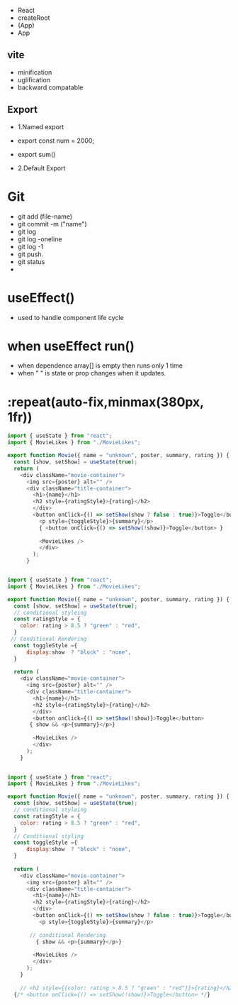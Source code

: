 - React
- createRoot
- <div> (App)
- App


## vite
- minification
- uglification
- backward compatable

## Export
- 1.Named export
- export const num = 2000;
- export sum()

- 2.Default Export



# Git
- git add (file-name)
- git commit -m ("name") 
- git log
- git log -oneline
- git log -1
- git push.
- git status
- 

# useEffect()
- used to handle component life cycle

# when useEffect run()
- when dependence array[] is empty then runs only 1 time
- when  "          "      is state or prop changes when it updates. 



# :repeat(auto-fix,minmax(380px, 1fr))

```js
import { useState } from "react";
import { MovieLikes } from "./MovieLikes";

export function Movie({ name = "unknown", poster, summary, rating }) {
  const [show, setShow] = useState(true);  
  return (
    <div className="movie-container">
      <img src={poster} alt="" />
      <div className="title-container">
        <h1>{name}</h1>
        <h2 style={ratingStyle}>{rating}</h2>
        </div>
        <button onClick={() => setShow(show ? false : true)}>Toggle</button>
          <p style={toggleStyle}>{summary}</p>
          { <button onClick={() => setShow(!show)}>Toggle</button> }
          
          <MovieLikes />
          </div>
        );
      }
```


```js

import { useState } from "react";
import { MovieLikes } from "./MovieLikes";

export function Movie({ name = "unknown", poster, summary, rating }) {
  const [show, setShow] = useState(true);
  // conditional styleing
  const ratingStyle = {
    color: rating > 8.5 ? "green" : "red",
  }
 // Conditional Rendering
  const toggleStyle ={
      display:show  ? "block" : "none",
  }
  
  return (
    <div className="movie-container">
      <img src={poster} alt="" />
      <div className="title-container">
        <h1>{name}</h1>
        <h2 style={ratingStyle}>{rating}</h2>
        </div>
        <button onClick={() => setShow(!show)}>Toggle</button>  
       { show && <p>{summary}</p>}
        
        <MovieLikes />
        </div>
      );
    }
    
```

```js
import { useState } from "react";
import { MovieLikes } from "./MovieLikes";

export function Movie({ name = "unknown", poster, summary, rating }) {
  const [show, setShow] = useState(true);
  // conditional styleing
  const ratingStyle = {
    color: rating > 8.5 ? "green" : "red",
  }
  // Conditional styling
  const toggleStyle ={
      display:show  ? "block" : "none",
  }
  
  return (
    <div className="movie-container">
      <img src={poster} alt="" />
      <div className="title-container">
        <h1>{name}</h1>
        <h2 style={ratingStyle}>{rating}</h2>
        </div>
        <button onClick={() => setShow(show ? false : true)}>Toggle</button>
          <p style={toggleStyle}>{summary}</p>
       
       // conditional Rendering
         { show && <p>{summary}</p>}
        
        <MovieLikes />
        </div>
      );
    }
    
    // <h2 style={{color: rating > 8.5 ? "green" : "red"}}>{rating}</h2>
  {/* <button onClick={() => setShow(!show)}>Toggle</button> */}
```